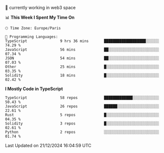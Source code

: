 🔭 currently working in web3 space

<!--START_SECTION:waka-->
📊 **This Week I Spent My Time On** 

```text
🕑︎ Time Zone: Europe/Paris

💬 Programming Languages: 
TypeScript               9 hrs 36 mins       ███████████████████░░░░░░   74.29 % 
JavaScript               56 mins             ██░░░░░░░░░░░░░░░░░░░░░░░   07.34 % 
JSON                     54 mins             ██░░░░░░░░░░░░░░░░░░░░░░░   07.03 % 
Other                    25 mins             █░░░░░░░░░░░░░░░░░░░░░░░░   03.35 % 
Solidity                 18 mins             █░░░░░░░░░░░░░░░░░░░░░░░░   02.42 % 
```

**I Mostly Code in TypeScript** 

```text
TypeScript               58 repos            █████████████░░░░░░░░░░░░   50.43 % 
JavaScript               26 repos            ██████░░░░░░░░░░░░░░░░░░░   22.61 % 
Rust                     5 repos             █░░░░░░░░░░░░░░░░░░░░░░░░   04.35 % 
Solidity                 3 repos             █░░░░░░░░░░░░░░░░░░░░░░░░   02.61 % 
Python                   2 repos             ░░░░░░░░░░░░░░░░░░░░░░░░░   01.74 % 
```




 Last Updated on 21/12/2024 16:04:59 UTC
<!--END_SECTION:waka-->
